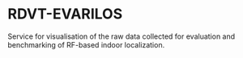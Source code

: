 # RDVT-EVARILOS
Service for visualisation of the raw data collected for evaluation and benchmarking of RF-based indoor localization.
